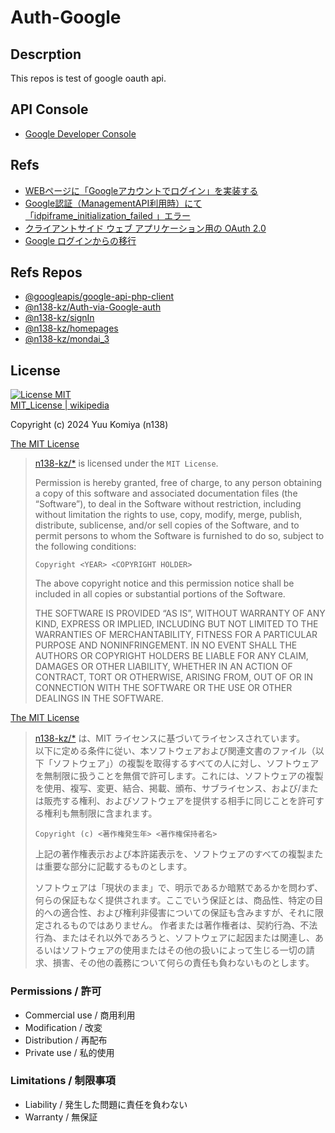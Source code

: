 # Auth-Google

## Descrption

This repos is test of google oauth api.

## API Console

- [Google Developer Console](https://console.cloud.google.com/apis/credentials?hl=ja&project=upbeat-splicer-325708)

## Refs

- [WEBページに「Googleアカウントでログイン」を実装する](https://qiita.com/kmtym1998/items/768212fe92dbaa384c27)
- [Google認証（ManagementAPI利用時）にて「idpiframe_initialization_failed 」エラー](https://qiita.com/kenken1981/items/9d738687c5cfb453be19)
- [クライアントサイド ウェブ アプリケーション用の OAuth 2.0](https://developers.google.com/identity/protocols/oauth2/javascript-implicit-flow?hl=ja#authorization-errors-origin-mismatch "Google Developers")
- [Google ログインからの移行](https://developers.google.com/identity/gsi/web/guides/migration?hl=ja#popup-mode_1 "Google Developers")

## Refs Repos

- [@googleapis/google-api-php-client](https://github.com/googleapis/google-api-php-client)
- [@n138-kz/Auth-via-Google-auth](https://github.com/n138-kz/Auth-via-Google-auth)
- [@n138-kz/signIn](https://github.com/n138-kz/signIn "Basic signIn")
- [@n138-kz/homepages](https://github.com/n138-kz/homepages.git)
- [@n138-kz/mondai_3](https://github.com/n138-kz/mondai3)

## License

[![License MIT](https://upload.wikimedia.org/wikipedia/commons/0/0c/MIT_logo.svg)](LICENSE)  
[MIT_License | wikipedia](https://ja.wikipedia.org/wiki/MIT_License)

Copyright (c) 2024 Yuu Komiya (n138)

[The MIT License](https://opensource.org/license/mit/)
> [n138-kz/*](./) is licensed under the `MIT License`.  
>
> Permission is hereby granted, free of charge, to any person obtaining a copy of this software and associated documentation files (the “Software”), to deal in the Software without restriction, including without limitation the rights to use, copy, modify, merge, publish, distribute, sublicense, and/or sell copies of the Software, and to permit persons to whom the Software is furnished to do so, subject to the following conditions:
>
> `Copyright <YEAR> <COPYRIGHT HOLDER>`
> 
> The above copyright notice and this permission notice shall be included in all copies or substantial portions of the Software.
> 
> THE SOFTWARE IS PROVIDED “AS IS”, WITHOUT WARRANTY OF ANY KIND, EXPRESS OR IMPLIED, INCLUDING BUT NOT LIMITED TO THE WARRANTIES OF MERCHANTABILITY, FITNESS FOR A PARTICULAR PURPOSE AND NONINFRINGEMENT. IN NO EVENT SHALL THE AUTHORS OR COPYRIGHT HOLDERS BE LIABLE FOR ANY CLAIM, DAMAGES OR OTHER LIABILITY, WHETHER IN AN ACTION OF CONTRACT, TORT OR OTHERWISE, ARISING FROM, OUT OF OR IN CONNECTION WITH THE SOFTWARE OR THE USE OR OTHER DEALINGS IN THE SOFTWARE.

[The MIT License](https://opensource.org/license/mit/)
> [n138-kz/*](./) は、MIT ライセンスに基づいてライセンスされています。  
> 以下に定める条件に従い、本ソフトウェアおよび関連文書のファイル（以下「ソフトウェア」）の複製を取得するすべての人に対し、ソフトウェアを無制限に扱うことを無償で許可します。これには、ソフトウェアの複製を使用、複写、変更、結合、掲載、頒布、サブライセンス、および/または販売する権利、およびソフトウェアを提供する相手に同じことを許可する権利も無制限に含まれます。  
>
> `Copyright (c) <著作権発生年> <著作権保持者名>`
> 
> 上記の著作権表示および本許諾表示を、ソフトウェアのすべての複製または重要な部分に記載するものとします。
>
> ソフトウェアは「現状のまま」で、明示であるか暗黙であるかを問わず、何らの保証もなく提供されます。ここでいう保証とは、商品性、特定の目的への適合性、および権利非侵害についての保証も含みますが、それに限定されるものではありません。
> 作者または著作権者は、契約行為、不法行為、またはそれ以外であろうと、ソフトウェアに起因または関連し、あるいはソフトウェアの使用またはその他の扱いによって生じる一切の請求、損害、その他の義務について何らの責任も負わないものとします。

### Permissions / 許可
- Commercial use / 商用利用
- Modification / 改変
- Distribution / 再配布
- Private use / 私的使用 

### Limitations / 制限事項
- Liability / 発生した問題に責任を負わない
- Warranty / 無保証

